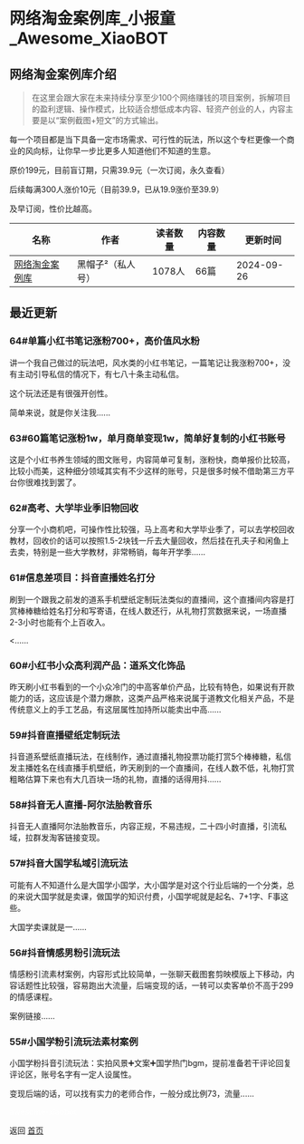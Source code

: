 # 网络淘金案例库_小报童_Awesome_XiaoBOT

## 网络淘金案例库介绍
> 在这里会跟大家在未来持续分享至少100个网络赚钱的项目案例，拆解项目的盈利逻辑、操作模式，比较适合想低成本内容、轻资产创业的人，内容主要是以“案例截图+短文”的方式输出。    
    
每一个项目都是当下具备一定市场需求、可行性的玩法，所以这个专栏更像一个商业的风向标，让你早一步比更多人知道他们不知道的生意。    
    
原价199元，目前盲订期，只需39.9元（一次订阅，永久查看）    
    
后续每满300人涨价10元（目前39.9，已从19.9涨价至39.9）    
    
及早订阅，性价比越高。  
  


|名称|作者|读者数量|内容数量|更新时间|
|---|---|---|---|---|
|[网络淘金案例库](https://xiaobot.net/p/888?refer=0b133df9-27dc-423b-8101-639049001c13)|黑帽子²（私人号）|1078人|66篇|2024-09-26|

## 最近更新
### 64#单篇小红书笔记涨粉700+，高价值风水粉

讲一个我自己做过的玩法吧，风水类的小红书笔记，一篇笔记让我涨粉700+，没有主动引导私信的情况下，有七八十条主动私信。

这个玩法还是有很强开创性。

简单来说，就是你关注我......

### 63#60篇笔记涨粉1w，单月商单变现1w，简单好复制的小红书账号

这是个小红书养生领域的图文账号，内容简单可复制，涨粉快，商单报价比较高，比较小而美，这种细分领域其实有不少这样的账号，只是很多时候不借助第三方平台你很难找到罢了。

### 62#高考、大学毕业季旧物回收

分享一个小商机吧，可操作性比较强，马上高考和大学毕业季了，可以去学校回收教材，回收价的话可以按照1.5-2块钱一斤去大量回收，然后挂在孔夫子和闲鱼上去卖，特别是一些大学教材，非常畅销，每年开学季......

### 61#信息差项目：抖音直播姓名打分

刷到一个跟我之前发的道系手机壁纸定制玩法类似的直播间，这个直播间内容是打赏棒棒糖给姓名打分和写寄语，在线人数还行，从礼物打赏数据来说，一场直播2-3小时也能有个上百收入。

<......

### 60#小红书小众高利润产品：道系文化饰品

昨天刷小红书看到的一个小众冷门的中高客单价产品，比较有特色，如果说有开款能力的话，这应该是个潜力爆款，这类产品严格来说属于道教文化相关产品，不是传统意义上的手工艺品，有这层属性加持所以能卖出中高......

### 59#抖音直播壁纸定制玩法

抖音道系壁纸直播玩法，在线制作，通过直播礼物投票功能打赏5个棒棒糖，私信发主播姓名在线直播手机壁纸，昨天刷到的一个直播间，在线人数不低，礼物打赏粗略估算下来也有大几百块一场的礼物，直播的话得用抖......

### 58#抖音无人直播-阿尔法胎教音乐

抖音无人直播阿尔法胎教音乐，内容正规，不易违规，二十四小时直播，引流私域，拉群发淘客链接变现。

### 57#抖音大国学私域引流玩法

可能有人不知道什么是大国学小国学，大小国学是对这个行业后端的一个分类，总的来说大国学就是卖课，做国学的知识付费，小国学呢就是起名、7+1字、F事这些。

大国学卖课就是一......

### 56#抖音情感男粉引流玩法

情感粉引流素材案例，内容形式比较简单，一张聊天截图套剪映模版上下移动，内容话题性比较强，容易跑出大流量，后端变现的话，一转可以卖客单价不高于299的情感课程。

案例链接......

### 55#小国学粉引流玩法素材案例

小国学粉抖音引流玩法：实拍风景➕文案➕国学热门bgm，提前准备若干评论回复评论区，账号名字有一定人设属性。

变现后端的话，可以找有实力的老师合作，一般分成比例73，流量......


<a href="https://github.com/Reno9527/awesome-xiaobot" style="color: white; text-decoration: none;">awesome-xiaobot</a>

返回 [首页](../README.md)
